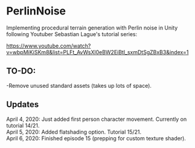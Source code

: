 # PerlinNoise
Implementing procedural terrain generation with Perlin noise in Unity following Youtuber Sebastian Lague's tutorial series:

https://www.youtube.com/watch?v=wbpMiKiSKm8&list=PLFt_AvWsXl0eBW2EiBtl_sxmDtSgZBxB3&index=1

## TO-DO:
-Remove unused standard assets (takes up lots of space).

## Updates
April 4, 2020: Just added first person character movement. Currently on tutorial 14/21. <br>
April 5, 2020: Added flatshading option. Tutorial 15/21. <br>
April 6, 2020: Finished episode 15 (prepping for custom texture shader).
